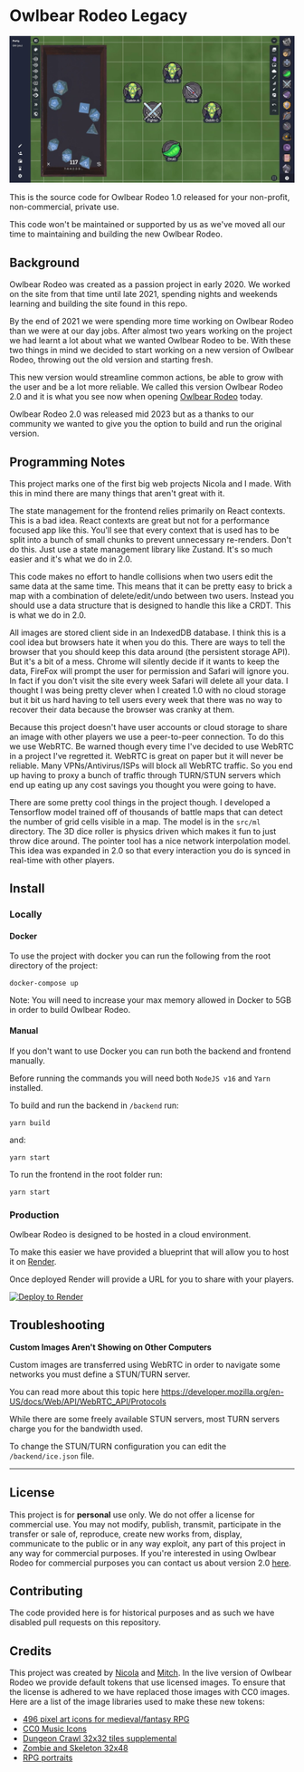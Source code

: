 # Owlbear Rodeo Legacy

![Demo Image](/demo.jpg)

This is the source code for Owlbear Rodeo 1.0 released for your non-profit, non-commercial, private use.

This code won't be maintained or supported by us as we've moved all our time to maintaining and building the new Owlbear Rodeo.

## Background

Owlbear Rodeo was created as a passion project in early 2020.
We worked on the site from that time until late 2021, spending nights and weekends learning and building the site found in this repo.

By the end of 2021 we were spending more time working on Owlbear Rodeo than we were at our day jobs. After almost two years working on the project we had learnt a lot about what we wanted Owlbear Rodeo to be. With these two things in mind we decided to start working on a new version of Owlbear Rodeo, throwing out the old version and starting fresh.

This new version would streamline common actions, be able to grow with the user and be a lot more reliable. We called this version Owlbear Rodeo 2.0 and it is what you see now when opening [Owlbear Rodeo](https://owlbear.app) today.

Owlbear Rodeo 2.0 was released mid 2023 but as a thanks to our community we wanted to give you the option to build and run the original version.

## Programming Notes

This project marks one of the first big web projects Nicola and I made. With this in mind there are many things that aren't great with it.

The state management for the frontend relies primarily on React contexts. This is a bad idea. React contexts are great but not for a performance focused app like this. You'll see that every context that is used has to be split into a bunch of small chunks to prevent unnecessary re-renders. Don't do this. Just use a state management library like Zustand. It's so much easier and it's what we do in 2.0.

This code makes no effort to handle collisions when two users edit the same data at the same time. This means that it can be pretty easy to brick a map with a combination of delete/edit/undo between two users. Instead you should use a data structure that is designed to handle this like a CRDT. This is what we do in 2.0.

All images are stored client side in an IndexedDB database. I think this is a cool idea but browsers hate it when you do this. There are ways to tell the browser that you should keep this data around (the persistent storage API). But it's a bit of a mess. Chrome will silently decide if it wants to keep the data, FireFox will prompt the user for permission and Safari will ignore you. In fact if you don't visit the site every week Safari will delete all your data.
I thought I was being pretty clever when I created 1.0 with no cloud storage but it bit us hard having to tell users every week that there was no way to recover their data because the browser was cranky at them.

Because this project doesn't have user accounts or cloud storage to share an image with other players we use a peer-to-peer connection. To do this we use WebRTC. Be warned though every time I've decided to use WebRTC in a project I've regretted it. WebRTC is great on paper but it will never be reliable. Many VPNs/Antivirus/ISPs will block all WebRTC traffic. So you end up having to proxy a bunch of traffic through TURN/STUN servers which end up eating up any cost savings you thought you were going to have.

There are some pretty cool things in the project though.
I developed a Tensorflow model trained off of thousands of battle maps that can detect the number of grid cells visible in a map. The model is in the `src/ml` directory.
The 3D dice roller is physics driven which makes it fun to just throw dice around.
The pointer tool has a nice network interpolation model. This idea was expanded in 2.0 so that every interaction you do is synced in real-time with other players.

## Install

### Locally

#### **Docker**

To use the project with docker you can run the following from the root directory of the project:

```
docker-compose up
```

Note: You will need to increase your max memory allowed in Docker to 5GB in order to build Owlbear Rodeo.

#### **Manual**

If you don't want to use Docker you can run both the backend and frontend manually.

Before running the commands you will need both `NodeJS v16` and `Yarn` installed.

To build and run the backend in `/backend` run:

```
yarn build
```

and:

```
yarn start
```

To run the frontend in the root folder run:

```
yarn start
```

### Production

Owlbear Rodeo is designed to be hosted in a cloud environment.

To make this easier we have provided a blueprint that will allow you to host it on [Render](https://render.com/).

Once deployed Render will provide a URL for you to share with your players.

[![Deploy to Render](https://render.com/images/deploy-to-render-button.svg)](https://render.com/deploy)

## Troubleshooting

**Custom Images Aren't Showing on Other Computers**

Custom images are transferred using WebRTC in order to navigate some networks you must define a STUN/TURN server.

You can read more about this topic here https://developer.mozilla.org/en-US/docs/Web/API/WebRTC_API/Protocols

While there are some freely available STUN servers, most TURN servers charge you for the bandwidth used.

To change the STUN/TURN configuration you can edit the `/backend/ice.json` file.

---

## License

This project is for **personal** use only.
We do not offer a license for commercial use.
You may not modify, publish, transmit, participate in the transfer or sale of, reproduce, create new works from, display, communicate to the public or in any way exploit, any part of this project in any way for commercial purposes.
If you're interested in using Owlbear Rodeo for commercial purposes you can contact us about version 2.0 [here](contact@owlbear.rodeo).

## Contributing

The code provided here is for historical purposes and as such we have disabled pull requests on this repository.

## Credits

This project was created by [Nicola](https://github.com/nthouliss) and [Mitch](https://github.com/mitchemmc).
In the live version of Owlbear Rodeo we provide default tokens that use licensed images.
To ensure that the license is adhered to we have replaced those images with CC0 images.
Here are a list of the image libraries used to make these new tokens:

- [496 pixel art icons for medieval/fantasy RPG](https://opengameart.org/content/496-pixel-art-icons-for-medievalfantasy-rpg)
- [CC0 Music Icons](https://opengameart.org/content/cc0-music-icons)
- [Dungeon Crawl 32x32 tiles supplemental](https://opengameart.org/content/dungeon-crawl-32x32-tiles-supplemental)
- [Zombie and Skeleton 32x48](https://opengameart.org/content/zombie-and-skeleton-32x48)
- [RPG portraits](https://opengameart.org/content/rpg-portraits)

